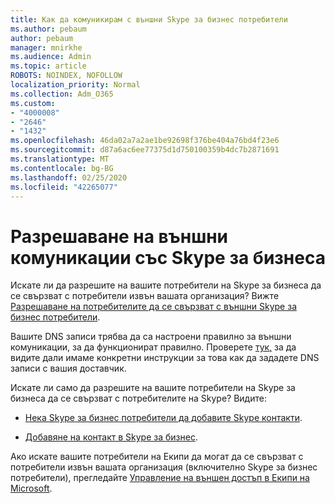 ```yaml
---
title: Как да комуникирам с външни Skype за бизнес потребители
ms.author: pebaum
author: pebaum
manager: mnirkhe
ms.audience: Admin
ms.topic: article
ROBOTS: NOINDEX, NOFOLLOW
localization_priority: Normal
ms.collection: Adm_O365
ms.custom:
- "4000008"
- "2646"
- "1432"
ms.openlocfilehash: 46da02a7a2ae1be92698f376be404a76bd4f23e6
ms.sourcegitcommit: d87a6ac6ee77375d1d750100359b4dc7b2871691
ms.translationtype: MT
ms.contentlocale: bg-BG
ms.lasthandoff: 02/25/2020
ms.locfileid: "42265077"
---
```

# <a name="allow-external-communications-with-skype-for-business"></a>Разрешаване на външни комуникации със Skype за бизнеса 

Искате ли да разрешите на вашите потребители на Skype за бизнеса да се свързват с потребители извън вашата организация? Вижте [Разрешаване на потребителите да се свързват с външни Skype за бизнес потребители](https://docs.microsoft.com/skypeforbusiness/set-up-skype-for-business-online/allow-users-to-contact-external-skype-for-business-users).

Вашите DNS записи трябва да са настроени правилно за външни комуникации, за да функционират правилно. Проверете [тук,](https://docs.microsoft.com/office365/admin/get-help-with-domains/set-up-your-domain-host-specific-instructions?view=o365-worldwide) за да видите дали имаме конкретни инструкции за това как да зададете DNS записи с вашия доставчик. 

Искате ли само да разрешите на вашите потребители на Skype за бизнеса да се свързват с потребителите на Skype? Видите:

- [Нека Skype за бизнес потребители да добавите Skype контакти](https://docs.microsoft.com/skypeforbusiness/set-up-skype-for-business-online/let-skype-for-business-users-add-skype-contacts). 

- [Добавяне на контакт в Skype за бизнес](https://support.office.com/article/add-a-contact-in-skype-for-business-89338023-2adf-4f5c-90b6-f8b6f72fadd1).


Ако искате вашите потребители на Екипи да могат да се свързват с потребители извън вашата организация (включително Skype за бизнес потребители), прегледайте [Управление на външен достъп в Екипи на Microsoft](https://docs.microsoft.com/microsoftteams/let-your-teams-users-communicate-with-other-people). 